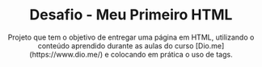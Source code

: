 <h1 align="center">Desafio - Meu Primeiro HTML</h1>

<p align="center">Projeto que tem o objetivo de entregar uma página em HTML, utilizando o conteúdo aprendido durante as aulas do curso [Dio.me](https://www.dio.me/) e colocando em prática o uso de tags.</p>
<br>
